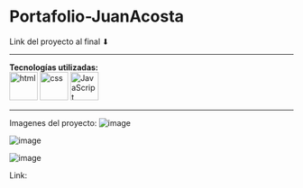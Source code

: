 # Portafolio-JuanAcosta
Link del proyecto al final ⬇

---

**Tecnologías utilizadas:**  
<img src="https://img.icons8.com/color/344/html-5--v1.png" alt="html" width="50"/>
<img src="https://img.icons8.com/color/344/css3.png" alt="css" width="50"/>
<img src="https://img.icons8.com/color/344/javascript--v1.png" alt="JavaScript" width="50"/>

---

Imagenes del proyecto:
![image](https://user-images.githubusercontent.com/107359514/226144173-615a6026-1967-4fe7-b64b-270b8c8434f3.png)

![image](https://user-images.githubusercontent.com/107359514/226144177-424fcb7e-82df-4e3b-9b7a-53251303ee89.png)

![image](https://user-images.githubusercontent.com/107359514/226144179-4bf3c2af-1a2b-46d6-96da-363b6b8d81d6.png)

Link: 
